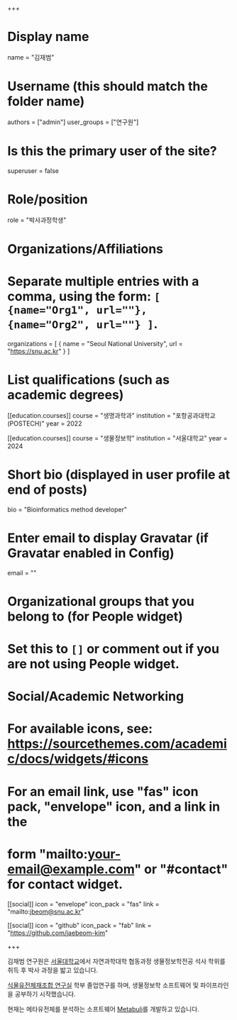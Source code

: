 +++

# Display name
name = "김재범"

# Username (this should match the folder name)
authors = ["admin"]
user_groups = ["연구원"]
# Is this the primary user of the site?
superuser = false

# Role/position
role = "박사과정학생"

# Organizations/Affiliations
#   Separate multiple entries with a comma, using the form: `[ {name="Org1", url=""}, {name="Org2", url=""} ]`.
organizations = [ { name = "Seoul National University", url = "https://snu.ac.kr" } ]

# List qualifications (such as academic degrees)

[[education.courses]]
  course = "생명과학과"
  institution = "포항공과대학교(POSTECH)"
  year = 2022

[[education.courses]]
  course = "생물정보학"
  institution = "서울대학교"
  year = 2024

# Short bio (displayed in user profile at end of posts)
bio = "Bioinformatics method developer"

# Enter email to display Gravatar (if Gravatar enabled in Config)
email = ""


# Organizational groups that you belong to (for People widget)
#   Set this to `[]` or comment out if you are not using People widget.


# Social/Academic Networking
# For available icons, see: https://sourcethemes.com/academic/docs/widgets/#icons
#   For an email link, use "fas" icon pack, "envelope" icon, and a link in the
#   form "mailto:your-email@example.com" or "#contact" for contact widget.

[[social]]
  icon = "envelope"
  icon_pack = "fas"
  link = "mailto:jbeom@snu.ac.kr"

[[social]]
  icon = "github"
  icon_pack = "fab"
  link = "https://github.com/jaebeom-kim"
  

+++

김재범 연구원은 [서울대학교](http://ipbi.snu.ac.kr)에서 자연과학대학 협동과정 생물정보학전공 석사 학위를 취득 후 박사 과정을 밟고 있습니다.

[식물유전체재조합 연구실](https://www.pgr.postech.ac.kr) 학부 졸업연구를 하며, 생물정보학 소프트웨어 및 파이프라인을 공부하기 시작했습니다.

현재는 메타유전체를 분석하는 소프트웨어 [Metabuli](https://github.com/steineggerlab/Metabuli)를 개발하고 있습니다.
